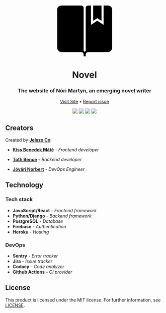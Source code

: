 <p align='center'>
<img width='175px' src='https://raw.githubusercontent.com/jelszo-co/novel/dev/frontend/public/favicon_black.png'>
</p>
<h1 align='center'>Novel</h1>
<h3 align="center">The website of Nóri Martyn, an emerging novel writer</h3>
<p align='center'><a href='https://github.com/jelszo-co/novel'>Visit Site</a> • <a href='https://github.com/jelszo-co/novel/issues/new'>Report issue</a></p>

<p align='center'>
<img src='https://img.shields.io/github/license/jelszo-co/novel?style=flat-square'>
<img src='https://travis-ci.com/jelszo-co/novel.svg?branch=master'>
<img src='https://img.shields.io/github/repo-size/jelszo-co/novel?color=%2370cc00&label=Repo%20size&style=flat-square'>
<img src='https://api.codacy.com/project/badge/Grade/bf56d16a163f4916aebfb8ba18d11f81?style=flat-square'>
</p>
 
## Creators
Created by [__Jelszo Co__](https://github.com/jelszo-co):

* [__Kiss Benedek Máté__](https://github.com/Tasztalos69) - *Frontend developer*

* [__Tóth Bence__](https://github.com/bnctth) - *Backend developer*

* [__Jóvári Norbert__](https://github.com/JvrR9945) - *DevOps Engineer*

## Technology
<!-- TODO add links for tech -->
### Tech stack

* __JavaScript/React__ - *Frontend framework*
* __Python/Django__ - *Backend framework*
* __PostgreSQL__ - *Database*
* __Firebase__ - *Authentication*
* __Heroku__ - *Hosting*

### DevOps

* __Sentry__ - *Error tracker*
* __Jira__ - *Issue tracker*
* __Codacy__ - *Code analyzer*
* __Github Actions__ - *CI provider*

## License

This product is licensed under the MIT license. For further information, see [LICENSE](LICENSE).
